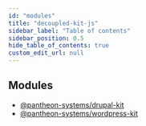 ```yaml
---
id: "modules"
title: "decoupled-kit-js"
sidebar_label: "Table of contents"
sidebar_position: 0.5
hide_table_of_contents: true
custom_edit_url: null
---
```


## Modules

- [@pantheon-systems/drupal-kit](modules/pantheon_systems_drupal_kit.md)
- [@pantheon-systems/wordpress-kit](modules/pantheon_systems_wordpress_kit.md)
